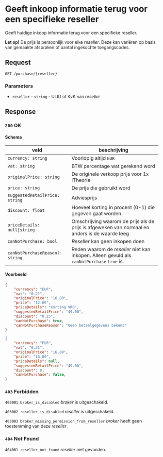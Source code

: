 # Geeft inkoop informatie terug voor een specifieke reseller
Geeft huidige inkoop informatie terug voor een specifieke reseller.

**Let op!** De prijs is persoonlijk voor elke <dfn>reseller</dfn>. Deze kan variëren op basis van gemaakte afspraken of aantal ingekochte toegangscodes.

## Request
```http
GET /purchase/{reseller}
```

### Parameters
* `reseller` - `string` - ULID of KvK van <dfn>reseller</dfn>

## Response

### `200` OK
#### Schema
| veld                            | beschrijving                                                                                        |
|---------------------------------|-----------------------------------------------------------------------------------------------------|
| `currency: string`              | Voorlopig altijd `EUR`                                                                              |
| `vat: string`                   | BTW percentage wat gerekend word                                                                    |
| `originalPrice: string`         | De originele verkoop prijs voor 1x iTheorie                                                         |
| `price: string`                 | De prijs die gebruikt word                                                                          |
| `suggestedRetailPrice: string`  | Adviesprijs                                                                                         |
| `discount: float`               | Hoeveel korting in procent (0-1) die gegeven gaat worden                                            | 
| `priceDetails: null\|string`    | Omschrijving waarom de prijs als de prijs is afgeweken van normaal en anders is de waarde leeg      |
| `canNotPurchase: bool`          | <dfn>Reseller</dfn> kan geen inkopen doen                                                           |
| `canNotPurchaseReason?: string` | Reden waarom de <dfn>reseller</dfn> niet kan inkopen. Alleen gevuld als `canNotPurchase` `true` is. |

#### Voorbeeld
```json
{
    "currency": "EUR",
    "vat": "0.21",
    "originalPrice": "16.80",
    "price": "12.60",
    "priceDetails": "Korting VRB",
    "suggestedRetailPrice": "49.00",
    "discount": "0.25",
    "canNotPurchase": true,
    "canNotPurchaseReason": "Geen betaalgegevens bekend"
}
```
```json
{
    "currency": "EUR",
    "vat": "0.21",
    "originalPrice": "16.80",
    "price": "16.80",
    "priceDetails": null,
    "suggestedRetailPrice": "49.00",
    "discount": 0,
    "canNotPurchase": false,
}
```

### `403` Forbidden
`403001 broker_is_disabled`
<dfn>broker</dfn> is uitgeschakeld.

`403002 reseller_is_disabled`
<dfn>reseller</dfn> is uitgeschakeld.

`403003 broker_missing_permission_from_reseller`
<dfn>broker</dfn> heeft geen toestemming van deze <dfn>reseller</dfn>.

### `404` Not Found
`404001 reseller_not_found`
<dfn>reseller</dfn> niet gevonden.
